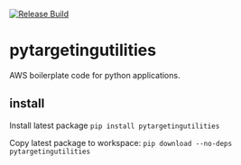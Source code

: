[![Release Build](https://github.com/emetriq/pytargetingutilities/actions/workflows/release.yaml/badge.svg)](https://github.com/emetriq/pytargetingutilities/actions/workflows/release.yaml)
# pytargetingutilities

AWS boilerplate code for python applications.

## install

Install latest package
`pip install pytargetingutilities`

Copy latest package to workspace:
`pip download --no-deps pytargetingutilities`

